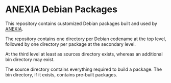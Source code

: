 ANEXIA Debian Packages
======================

This repository contains customized Debian packages built and
used by [ANEXIA](http://www.anexia-it.com).

The repository contains one directory per Debian codename at the top level,
followed by one directory per package at the secondary level.

At the third level at least as sources directory exists, whereas an additional
bin directory may exist.

The source directory contains everything required to build a package.
The bin directory, if it exists, contains pre-built packages.

